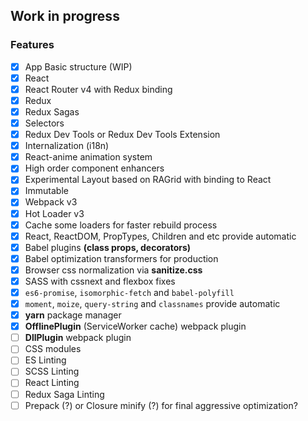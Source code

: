 ## Work in progress

### Features

- [x] App Basic structure (WIP)
- [x] React
- [x] React Router v4 with Redux binding
- [x] Redux
- [x] Redux Sagas
- [x] Selectors
- [x] Redux Dev Tools or Redux Dev Tools Extension
- [x] Internalization (i18n)
- [x] React-anime animation system
- [x] High order component enhancers
- [x] Experimental Layout based on RAGrid with binding to React
- [x] Immutable
- [x] Webpack v3
- [x] Hot Loader v3
- [x] Cache some loaders for faster rebuild process
- [x] React, ReactDOM, PropTypes, Children and etc provide automatic
- [x] Babel plugins **(class props, decorators)**
- [x] Babel optimization transformers for production
- [x] Browser css normalization via **sanitize.css**
- [x] SASS with cssnext and flexbox fixes
- [x] `es6-promise`, `isomorphic-fetch` and `babel-polyfill`
- [x] `moment`, `moize`, `query-string` and `classnames` provide automatic
- [x] **yarn** package manager
- [x] **OfflinePlugin** (ServiceWorker cache) webpack plugin
- [ ] **DllPlugin** webpack plugin
- [ ] CSS modules
- [ ] ES Linting
- [ ] SCSS Linting
- [ ] React Linting
- [ ] Redux Saga Linting
- [ ] Prepack (?) or Closure minify (?) for final aggressive optimization?
